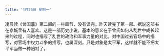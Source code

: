 ```yaml
---
title: '4月25日 星期一'
---
```


凌晨读《曾国藩》第二部的一些章节，没有读完。昨天读完了第一部。据说这部书在京城里有人喜欢。这是一部历史小说，基本的意义在于曾氏如何从乱世中成长起来的过程，同时也描写了乱世的政治和军事力量的对比。对中国过去官场中的描写，对官场中权力斗争的描写，也属深刻。只是对象是太平军，这样就不能不把太平军当做一种陪衬了。

